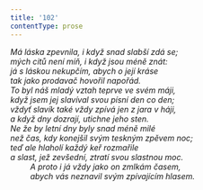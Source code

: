 ```yaml
---
title: '102'
contentType: prose
---
```


<section>

_Má láska zpevnila, i když snad slabší zdá se;  
mých citů není míň, i když jsou méně znát:  
já s láskou nekupčím, abych o její kráse  
tak jako prodavač hovořil napořád.  
To byl náš mladý vztah teprve ve svém máji,  
když jsem jej slavíval svou písní den co den;  
vždyť slavík také vždy zpívá jen z jara v háji,  
a když dny dozrají, utichne jeho sten.  
Ne že by letní dny byly snad méně milé  
než čas, kdy konejšil svým teskným zpěvem noc;  
teď ale hlaholí každý keř rozmařile  
a slast, jež zevšední, ztratí svou slastnou moc.  
         A proto i já vždy jako on zmlkám časem,  
         abych vás neznavil svým zpívajícím hlasem._

</section>
